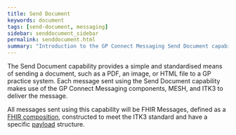 ```yaml
---
title: Send Document
keywords: document
tags: [send-document, messaging]
sidebar: senddocument_sidebar
permalink: senddocument.html
summary: "Introduction to the GP Connect Messaging Send Document capability"
---
```


The Send Document capability provides a simple and standardised means of sending a document, such as a PDF, an image, or HTML file to a GP practice system. Each message sent using the Send Document capability makes use of the GP Connect Messaging components, MESH, and ITK3 to deliver the message. 

All messages sent using this capability will be FHIR Messages, defined as a [FHIR composition](https://www.hl7.org/fhir/composition.html), constructed to meet the ITK3 standard and have a specific [payload](senddocument_payload) structure.

